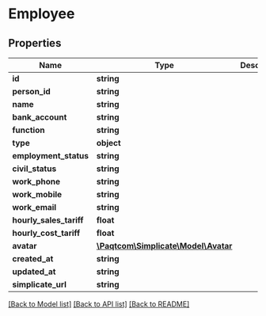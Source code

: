 # Employee

## Properties

 Name                    | Type                                          | Description | Notes      
-------------------------|-----------------------------------------------|-------------|------------
 **id**                  | **string**                                    |             | [optional] 
 **person_id**           | **string**                                    |             | [optional] 
 **name**                | **string**                                    |             | [optional] 
 **bank_account**        | **string**                                    |             | [optional] 
 **function**            | **string**                                    |             | [optional] 
 **type**                | **object**                                    |             | [optional] 
 **employment_status**   | **string**                                    |             | [optional] 
 **civil_status**        | **string**                                    |             | [optional] 
 **work_phone**          | **string**                                    |             | [optional] 
 **work_mobile**         | **string**                                    |             | [optional] 
 **work_email**          | **string**                                    |             | [optional] 
 **hourly_sales_tariff** | **float**                                     |             | [optional] 
 **hourly_cost_tariff**  | **float**                                     |             | [optional] 
 **avatar**              | [**\Paqtcom\Simplicate\Model\Avatar**](Avatar.md) |             | [optional] 
 **created_at**          | **string**                                    |             | [optional] 
 **updated_at**          | **string**                                    |             | [optional] 
 **simplicate_url**      | **string**                                    |             | [optional] 

[[Back to Model list]](../README.md#documentation-for-models) [[Back to API list]](../README.md#documentation-for-api-endpoints) [[Back to README]](../README.md)


